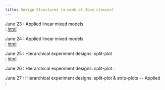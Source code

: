 ```yaml
---
title: Design Structures (a week of Zoom classes)    
---
```


June 23 
: Applied linear mixed models  
  : [html](https://stat720.github.io/summer2025/notes/applied-linear-mixed-models-i.html)

June 24 
: Applied linear mixed models  
  : [html](https://stat720.github.io/summer2025/notes/applied-linear-mixed-models-ii.html)

June 25 
: Hierarchical experiment designs: split-plot  
  : [html](https://stat720.github.io/summer2025/notes/practice-hierarchical-multilevel-designs.html)

June 26 
: Hierarchical experiment designs: split-plot 
  : [](#)

June 27
: Hierarchical experiment designs: split-plot & strip-plots -- Applied 
  : [](#)
